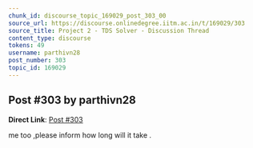 ```yaml
---
chunk_id: discourse_topic_169029_post_303_00
source_url: https://discourse.onlinedegree.iitm.ac.in/t/169029/303
source_title: Project 2 - TDS Solver - Discussion Thread
content_type: discourse
tokens: 49
username: parthivn28
post_number: 303
topic_id: 169029
---
```


## Post #303 by parthivn28

**Direct Link**: [Post #303](https://discourse.onlinedegree.iitm.ac.in/t/169029/303)

me too ,please inform how long will it take .
